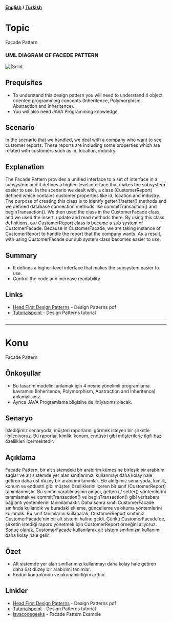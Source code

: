 #### [English](#topic) / [Turkish](#konu)
# Topic

Facade Pattern

### UML DIAGRAM OF FACEDE PATTERN

![|Solid](https://raw.githubusercontent.com/incubationhub/jee.oop/master/com.ihub.jee.oop/dp/structural/facade/images/facedeUML.PNG)

## Prequisites

* To understand this design pattern you will need to understand 4 object oriented programming concepts (Inheritence, Polymorphism, Abstraction and Inheritence). 
* You will also need JAVA Programming knowledge.

## Scenario

In the scenario that we handled, we deal with a company who want to see customer reports. These reports are including some properties which are related with customers such as id, location, industry. 

## Explanation

The Facade Pattern provides a unified interface to a set of interface in a subsystem and it defines a higher-level interface that makes the subsystem easier to use. In the scenario we dealt with, a class (CustomerReport) defined which contains customer properties like id, location and industry. The purpose of creating this class is to identfy getter()/setter() methods and we defined database connection methods like commitTransaction() and beginTransaction(). We then used the class in the CustomerFacade class, and we used the insert, update and read methods there. By using this class definitions, our CustomerReport class is became a sub system of CustomerFacade. Because in CustomerFacade, we are taking instance of CustomerReport to handle the report that the company wants. As a result, with using CustomerFacade our sub system class becomes easier to use.

## Summary

* It defines a higher-level interface that makes the subsystem easier to use.
* Control the code and increase readability.

## Links

* [Head First Design Patterns](https://github.com/kanastasov/Advanced-Java-Programming--First-Semeste-/blob/master/Design%20Patterns%20For%20Dummies%20%26%20HeadFirst/head%20first%20design%20patterns%20-%20ora%202004.pdf) - Design Patterns pdf
* [Tutorialspoint](https://www.tutorialspoint.com/design_pattern/builder_pattern.htm) - Design Patterns tutorial

---
---

# Konu

Facade Pattern

## Önkoşullar

* Bu tasarım modelini anlamak için 4 nesne yönelimli programlama kavramını (Inheritence, Polymorphism, Abstraction and Inheritence) anlamalısınız. 
* Ayrıca JAVA Programlama bilgisine de ihtiyacınız olacak.

## Senaryo

İşlediğimiz senaryoda, müşteri raporlarını görmek isteyen bir şirketle ilgileniyoruz. Bu raporlar, kimlik, konum, endüstri gibi müşterilerle ilgili bazı özellikleri içermektedir.

## Açıklama

Facade Pattern, bir alt sistemdeki bir arabirim kümesine birleşik bir arabirim sağlar ve alt sistemde yer alan sınıflarımızı kullanmayı daha kolay hale getiren daha üst düzey bir arabirimi tanımlar.
Ele aldığımız senaryoda, kimlik, konum ve endüstri gibi müşteri özelliklerini içeren bir sınıf (CustomerReport) tanımlanmıştır. Bu sınıfın yaratılmasının amacı, getter() / setter() yöntemlerini tanımlamak ve commitTransaction() ve beginTransaction() gibi veritabanı bağlantı yöntemlerini tanımlamaktır. Daha sonra sınıfı CustomerFacade sınıfında kullandık ve buradaki ekleme, güncelleme ve okuma yöntemlerini kullandık. Bu sınıf tanımlarını kullanarak, CustomerReport sınıfımız CustomerFacade'nin bir alt sistemi haline geldi. Çünkü CustomerFacade'de, şirketin istediği raporu yönetmek için CustomerReport örneğini alıyoruz. Sonuç olarak, CustomerFacade kullanılarak alt sistem sınıfımızın kullanımı daha kolay hale gelir.

## Özet

* Alt sistemde yer alan sınıflarımızı kullanmayı daha kolay hale getiren daha üst düzey bir arabirimi tanımlar.
* Kodun kontrolünün ve okunabilirliğini arttırır.

## Linkler

* [Head First Design Patterns](https://github.com/kanastasov/Advanced-Java-Programming--First-Semeste-/blob/master/Design%20Patterns%20For%20Dummies%20%26%20HeadFirst/head%20first%20design%20patterns%20-%20ora%202004.pdf) - Design Patterns pdf
* [Tutorialspoint](https://www.tutorialspoint.com/design_pattern/builder_pattern.htm) - Design Patterns tutorial
* [javacodegeeks](https://www.javacodegeeks.com/2015/09/facade-design-pattern.html) - Facade Pattern Example
